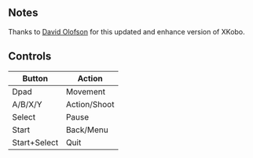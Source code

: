 ## Notes

Thanks to [David Olofson](https://github.com/olofson/kobodeluxe) for this updated and enhance version of XKobo.

## Controls

| Button | Action |
|--|--| 
|Dpad|Movement|
|A/B/X/Y|Action/Shoot|
|Select|Pause|
|Start|Back/Menu|
|Start+Select|Quit|



